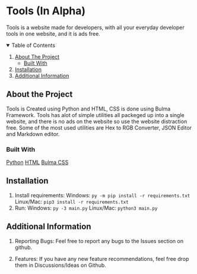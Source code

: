 # Tools (In Alpha)

Tools is a website made for developers, with all your everyday developer tools in one website, and it is ads free.

<!-- Table of Contents -->
<details open="open">
  <summary>Table of Contents</summary>
  <ol>
    <li>
      <a href="#about-the-project">About The Project</a>
      <ul>
        <li><a href="#built-with">Built With</a></li>
      </ul>
    </li>
        <li><a href="#installation">Installation</a></li>
      </ul>
    </li>
    <li><a href="#Additional-Information">Additional Information</a></li>
    <!-- <li><a href="#contact">Contact</a></li> -->
  </ol>
</details>

## About the Project

Tools is Created using Python and HTML, CSS is done using Bulma Framework. Tools has alot of simple utilities all packeged up into a single website, and there is no ads on the website so use the website distraction free. Some of the most used utilities are Hex to RGB Converter, JSON Editor and Markdown editor.

### Built With

[Python](https://www.python.org/doc/)
[HTML](https://html.com/)
[Bulma CSS](https://bulma.io/documentation/)

<!-- Add more if needed -->

## Installation

1. Install requirements:
   Windows: `py -m pip install -r requirements.txt`
   Linux/Mac: `pip3 install -r requirements.txt`
2. Run:
   Windows: `py -3 main.py`
   Linux/Mac: `python3 main.py`

## Additional Information

1. Reporting Bugs:
   Feel free to report any bugs to the Issues section on github.

2. Features:
   If you have any new feature recommendations, feel free drop them in Discussions/Ideas on Github.
